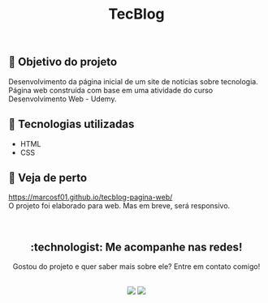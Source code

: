 <h1 align="center">TecBlog</h1><br>

## :dart: Objetivo do projeto 
Desenvolvimento da página inicial de um site de notícias sobre tecnologia. Página web construída com base em uma atividade do curso Desenvolvimento Web - Udemy.

## :rocket: Tecnologias utilizadas

- HTML
- CSS

## :mag_right: Veja de perto
https://marcosf01.github.io/tecblog-pagina-web/ <br>
O projeto foi elaborado para web. Mas em breve, será responsivo.

<br>

<h2 align="center"> :technologist: Me acompanhe nas redes! </h2>

<p align="center">
Gostou do projeto e quer saber mais sobre ele? Entre em contato comigo!
</p>

<div align="center" style="display: inline_block"><br>
  <a href="https://instagram.com/mfelipereis" target="_blank"><img src="https://img.shields.io/badge/-Instagram-E4405F?style=for-the-badge&logo=instagram&logoColor=white" target="_blank"></a>
  <a href = "https://www.linkedin.com/in/marcosfelipe01" target="_blank"><img src="https://img.shields.io/badge/-LinkedIn-%230077B5?style=for-the-badge&logo=linkedin&logoColor=white" target="_blank">
</div>  
